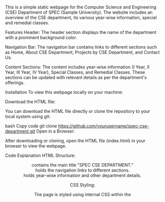 This is a simple static webpage for the Computer Science and Engineering (CSE) Department of SPEC (Sample University). The website includes an overview of the CSE department, its various year-wise information, special and remedial classes.

Features
Header: The header section displays the name of the department with a prominent background color.

Navigation Bar: The navigation bar contains links to different sections such as Home, About CSE Department, Projects by CSE Department, and Contact Us.

Content Sections: The content includes year-wise information (I Year, II Year, III Year, IV Year), Special Classes, and Remedial Classes. These sections can be updated with relevant details as per the department's offerings.

Installation
To view this webpage locally on your machine:

Download the HTML file:

You can download the HTML file directly or clone the repository to your local system using git:

bash
Copy code
git clone https://github.com/yourusername/spec-cse-department.git
Open in a Browser:

After downloading or cloning, open the HTML file (index.html) in your browser to view the webpage.

Code Explanation
HTML Structure:

<header> contains the main title "SPEC CSE DEPARTMENT."

<nav> holds the navigation links to different sections.

<div class="content"> holds year-wise information and other department details.

CSS Styling:

The page is styled using internal CSS within the <style> tag in the <head> section.

The navigation bar has a dark background with white text. On hover, the link background changes to a lighter color.

The content section is styled for readability with appropriate spacing and font styles.

Customization
Adding Content:

To update the information for each year, you can modify the text inside the <p> tags beneath each year heading.

You can also add more links to the navigation bar by adding additional <a> tags inside the <nav> section.

Updating Links:

Replace the href="url_to_I_year", href="url_to_II_year", etc., with actual URLs or internal page links to provide more details on each section.

Time Table
This project is a simple webpage displaying the weekly time table for the II-CSE-A (Second-Year Computer Science Engineering A) class. The time table is structured in a table format, showing the schedule of classes, breaks, and other activities throughout the week.

Features
Marquee Header: A scrolling header with the title "TIME TABLE OF II-CSE-A".

Timetable Table: A table displaying the class schedule with columns for each period from 9:00 AM to 4:30 PM.

Color-Coded Cells:

highlight: Used for the day labels (e.g., Monday, Tuesday).

special: Used to highlight special events or labs.

normal: Default background for regular periods.

Installation
To view this webpage locally on your machine:

Download the HTML file and CSS file:
Code Explanation
HTML Structure
<marquee>: Used for creating a scrolling title at the top of the page.

<table>: The timetable itself is structured within a table element with multiple rows (<tr>) and columns (<td> and <th>).

Classes:

highlight: Highlights the day names (Monday, Tuesday, etc.).

special: Used for special sessions like lab periods.

normal: Used for regular class periods.

CSS Styling
body: Styled with a black background and centered text for headers.

table: The table has a white background, borders around each cell, and a subtle shadow effect to make it look clean and modern.

th: The table header cells have a light blue background and dark text.

highlight, special, normal: These classes define the background colors for different types of cells, such as the days of the week or special periods like labs.

Key Sections of the Time Table
Monday to Saturday: The days of the week are listed with class names and time slots.

Break and Lunch: Specific rows for break and lunch periods that span across several columns.

Customization
Adding or Updating Timetable Entries:

Modify the text inside the <td> tags to update class names and schedules.

Add or remove rows for additional days or periods as needed.

Changing Styles:

To change the look of the timetable, modify the CSS styles, such as background colors, font styles, and table borders.


